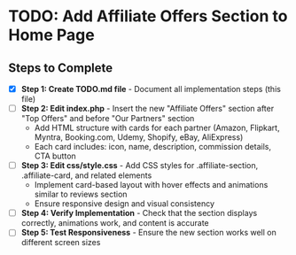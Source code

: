 # TODO: Add Affiliate Offers Section to Home Page

## Steps to Complete

- [x] **Step 1: Create TODO.md file** - Document all implementation steps (this file)
- [ ] **Step 2: Edit index.php** - Insert the new "Affiliate Offers" section after "Top Offers" and before "Our Partners" section
  - Add HTML structure with cards for each partner (Amazon, Flipkart, Myntra, Booking.com, Udemy, Shopify, eBay, AliExpress)
  - Each card includes: icon, name, description, commission details, CTA button
- [ ] **Step 3: Edit css/style.css** - Add CSS styles for .affiliate-section, .affiliate-card, and related elements
  - Implement card-based layout with hover effects and animations similar to reviews section
  - Ensure responsive design and visual consistency
- [ ] **Step 4: Verify Implementation** - Check that the section displays correctly, animations work, and content is accurate
- [ ] **Step 5: Test Responsiveness** - Ensure the new section works well on different screen sizes
